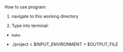 How to use program:

1. navigate to this working directory


2. Type into terminal:
- `make`

- ./project < $INPUT_ENVIRONMENT > $OUTPUT_FILE
